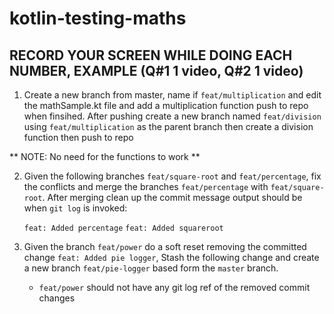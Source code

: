 # kotlin-testing-maths

## RECORD YOUR SCREEN WHILE DOING EACH NUMBER, EXAMPLE (Q#1 1 video, Q#2 1 video)


1. Create a new branch from master, name if `feat/multiplication` and edit the mathSample.kt file and add a multiplication function push to repo when finsihed. After pushing create a new branch named  `feat/division` using `feat/multiplication` as the parent branch then create a division function then push to repo

** NOTE: No need for the functions to work **

2. Given the following branches `feat/square-root` and `feat/percentage`, fix the conflicts and merge the branches `feat/percentage` with `feat/square-root`. After merging clean up the commit message output should be when `git log` is invoked:

    `feat: Added percentage`
    `feat: Added squareroot`

3. Given the branch `feat/power` do a soft reset removing the committed change `feat: Added pie logger`, Stash the following change and create a new branch `feat/pie-logger` based form the `master` branch.

	- `feat/power` should not have any git log ref of the removed commit changes
